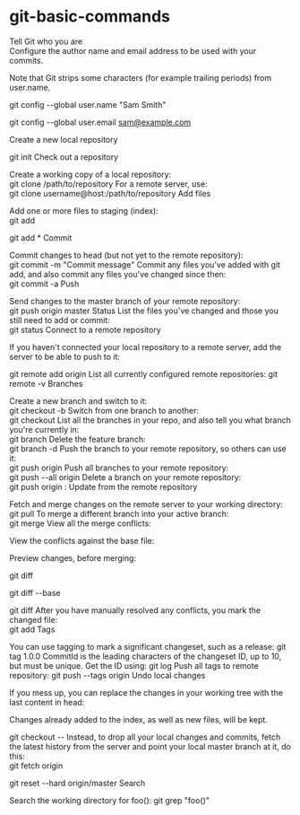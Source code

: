 # git-basic-commands
Tell Git who you are	
Configure the author name and email address to be used with your commits.

Note that Git strips some characters (for example trailing periods) from user.name.

git config --global user.name "Sam Smith"

git config --global user.email sam@example.com

Create a new local repository

 	
git init
Check out a repository

Create a working copy of a local repository:	
git clone /path/to/repository
For a remote server, use:	
git clone username@host:/path/to/repository
Add files

Add one or more files to staging (index):	
git add <filename>

git add *
Commit

Commit changes to head (but not yet to the remote repository):	
git commit -m "Commit message"
Commit any files you've added with git add, and also commit any files you've changed since then:	
git commit -a
Push

Send changes to the master branch of your remote repository:	
git push origin master
Status	List the files you've changed and those you still need to add or commit:	
git status
Connect to a remote repository

If you haven't connected your local repository to a remote server, add the server to be able to push to it:

git remote add origin <server>
List all currently configured remote repositories:	git remote -v
Branches

Create a new branch and switch to it:	
git checkout -b <branchname>
Switch from one branch to another:	
git checkout <branchname>
List all the branches in your repo, and also tell you what branch you're currently in:	
git branch
Delete the feature branch:	
git branch -d <branchname>
Push the branch to your remote repository, so others can use it:	
git push origin <branchname>
Push all branches to your remote repository:	
git push --all origin
Delete a branch on your remote repository:	
git push origin :<branchname>
Update from the remote repository

 

Fetch and merge changes on the remote server to your working directory:	
git pull
To merge a different branch into your active branch:	
git merge <branchname>
View all the merge conflicts:

View the conflicts against the base file:

Preview changes, before merging:

git diff

git diff --base <filename>

git diff <sourcebranch> <targetbranch>
After you have manually resolved any conflicts, you mark the changed file:	
git add <filename>
Tags

You can use tagging to mark a significant changeset, such as a release:	
git tag 1.0.0 <commitID>
CommitId is the leading characters of the changeset ID, up to 10, but must be unique. Get the ID using:	
git log
Push all tags to remote repository:	
git push --tags origin
Undo local changes

If you mess up, you can replace the changes in your working tree with the last content in head:

Changes already added to the index, as well as new files, will be kept.

git checkout -- <filename>
Instead, to drop all your local changes and commits, fetch the latest history from the server and point your local master branch at it, do this:	
git fetch origin

git reset --hard origin/master
Search

Search the working directory for foo():	git grep "foo()"
